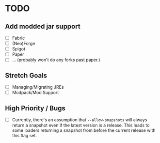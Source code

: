 # TODO

## Add modded jar support
- [ ] Fabric
- [ ] (Neo)Forge
- [ ] Spigot
- [ ] Paper
- [ ] ... (probably won't do any forks past paper.)

## Stretch Goals
- [ ] Managing/Migrating JREs
- [ ] Modpack/Mod Support

## High Priority / Bugs
- [ ] Currently, there's an assumption that `--allow-snapshots` will always return a snapshot even if the latest version is a release. This leads to some loaders returning a snapshot from before the current release with this flag set.